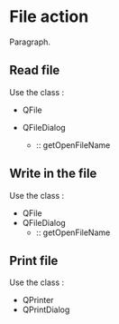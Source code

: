 # File action 

Paragraph.

## Read file
 Use the class : 
 + QFile
 
 + QFileDialog 
 
    -  :: getOpenFileName

## Write in the file
Use the class :
+ QFile
+ QFileDialog 
    - :: getOpenFileName

## Print file 

Use the class : 

+ QPrinter 
+ QPrintDialog 
